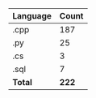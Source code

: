 | Language | Count |
|----------|-------|
| .cpp | 187 |
| .py | 25 |
| .cs | 3 |
| .sql | 7 |
| **Total** | **222** |

